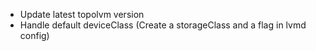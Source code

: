 
- Update latest topolvm version
- Handle default deviceClass (Create a storageClass and a flag in lvmd config)
